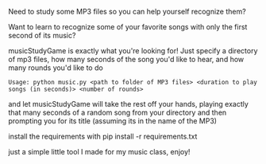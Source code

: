 Need to study some MP3 files so you can help yourself recognize them?

Want to learn to recognize some of your favorite songs with only
the first second of its music?

musicStudyGame is exactly what you're looking for! 
Just specify a directory of mp3 files, how many seconds of the song you'd like to hear, and how many rounds you'd like to do

	Usage: python music.py <path to folder of MP3 files> <duration to play songs (in seconds)> <number of rounds>

and let musicStudyGame will take the rest off your hands, playing exactly that many seconds of a random song from your directory and then 
prompting you for its title (assuming its in the name of the MP3)

install the requirements with
	pip install -r requirements.txt

just a simple little tool I made for my music class, enjoy!
